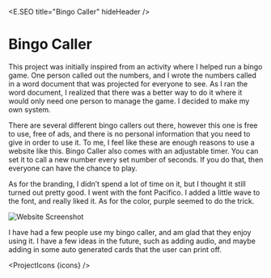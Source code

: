<script lang="ts">
  import * as E from "$components/Elemental";
  import ProjectIcons from "$components/ProjectIcons.svelte"
  import ProjectBtnLink from "$components/ProjectBtnLink.svelte"
  let icons = [
    "jQuery",
    "Sass",
    "GitHub"
  ]
</script>

<E.SEO title="Bingo Caller" hideHeader />

# Bingo Caller

This project was initially inspired from an activity where I helped run a bingo game. One person called out the numbers, and I wrote the numbers called in a word document that was projected for everyone to see. As I ran the word document, I realized that there was a better way to do it where it would only need one person to manage the game. I decided to make my own system.

There are several different bingo callers out there, however this one is free to use, free of ads, and there is no personal information that you need to give in order to use it. To me, I feel like these are enough reasons to use a website like this. Bingo Caller also comes with an adjustable timer. You can set it to call a new number every set number of seconds. If you do that, then everyone can have the chance to play.

As for the branding, I didn’t spend a lot of time on it, but I thought it still turned out pretty good. I went with the font Pacifico. I added a little wave to the font, and really liked it. As for the color, purple seemed to do the trick.

<img src="/images/optimized/projects/bingo-caller/lg_bingo-screenshot.png" alt="Website Screenshot" />

<ProjectBtnLink href="https://bingo.nathanblaylock.com" />

I have had a few people use my bingo caller, and am glad that they enjoy using it. I have a few ideas in the future, such as adding audio, and maybe adding in some auto generated cards that the user can print off.

<ProjectIcons {icons} />